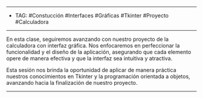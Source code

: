 
----
- TAG: #Constucción #Interfaces #Gráficas #Tkinter #Proyecto #Calculadora 
-----
En esta clase, seguiremos avanzando con nuestro proyecto de la calculadora con interfaz gráfica. Nos enfocaremos en perfeccionar la funcionalidad y el diseño de la aplicación, asegurando que cada elemento opere de manera efectiva y que la interfaz sea intuitiva y atractiva.

Esta sesión nos brinda la oportunidad de aplicar de manera práctica nuestros conocimientos en Tkinter y la programación orientada a objetos, avanzando hacia la finalización de nuestro proyecto.

-----
